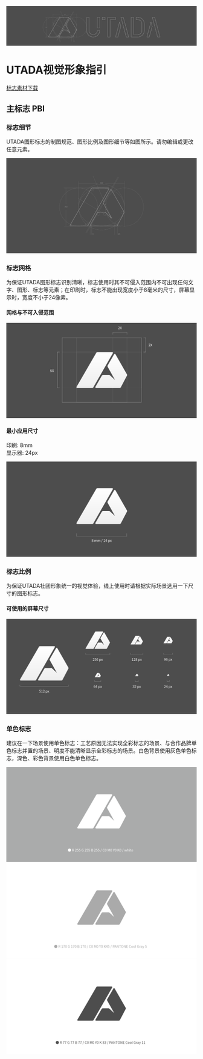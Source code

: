 ![banner](/img/banner.png)
# UTADA视觉形象指引

<a href="UTADA_Brand_Emblem.zip">标志素材下载</a>

## 主标志 PBI

### 标志细节
UTADA图形标志的制图规范、图形比例及图形细节等如图所示。请勿编辑或更改任意元素。

![pbi](/img/pbi.png)

### 标志网格
为保证UTADA图形标志识别清晰，标志使用时其不可侵入范围内不可出现任何文字、图形、标志等元素；在印刷时，标志不能出现宽度小于8毫米的尺寸，屏幕显示时，宽度不小于24像素。

#### 网格与不可入侵范围

![proportions](/img/proportions.png)

#### 最小应用尺寸
印刷: 8mm  
显示器: 24px

![minimum_size](/img/minimum_size.png)

### 标志比例
为保证UTADA社团形象统一的视觉体验，线上使用时请根据实际场景选用一下尺寸的图形标志。

#### 可使用的屏幕尺寸
![scale](/img/scale.png)

### 单色标志
建议在一下场景使用单色标志：工艺原因无法实现全彩标志的场景、与合作品牌单色标志并置的场景、明度不能清晰显示全彩标志的场景。白色背景使用灰色单色标志，深色、彩色背景使用白色单色标志。

![white](/img/white.png)
![light_gray](/img/light_gray.png)
![dark_gray](/img/dark_gray.png)
